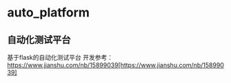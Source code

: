 # auto_platform
## 自动化测试平台
基于flask的自动化测试平台
开发参考：https://www.jianshu.com/nb/15899039[https://www.jianshu.com/nb/15899039]